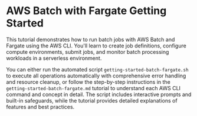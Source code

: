 # AWS Batch with Fargate Getting Started

This tutorial demonstrates how to run batch jobs with AWS Batch and Fargate using the AWS CLI. You'll learn to create job definitions, configure compute environments, submit jobs, and monitor batch processing workloads in a serverless environment.

You can either run the automated script `getting-started-batch-fargate.sh` to execute all operations automatically with comprehensive error handling and resource cleanup, or follow the step-by-step instructions in the `getting-started-batch-fargate.md` tutorial to understand each AWS CLI command and concept in detail. The script includes interactive prompts and built-in safeguards, while the tutorial provides detailed explanations of features and best practices.
